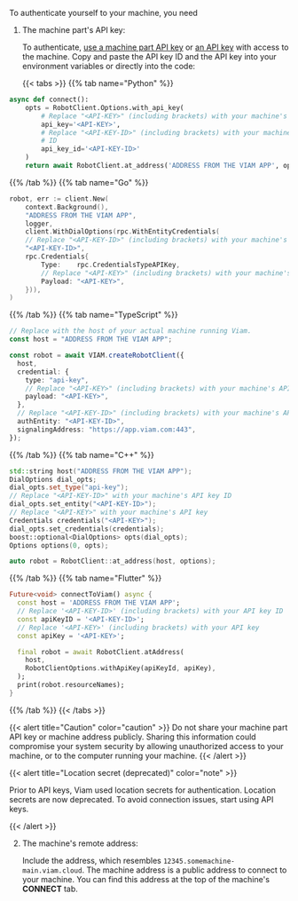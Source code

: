 To authenticate yourself to your machine, you need

1. The machine part's API key:

      <!-- we will be releasing the ability to create API keys across all types of resources and combinations soon (i.e an API key can have an authorization on a org, location, machine or any combination of all three). this is correct for now though but it will be changing shortly. -->

   To authenticate, [use a machine part API key](/cloud/machines/#api-keys) or [an API key](/cli/#authenticate) with access to the machine.
   Copy and paste the API key ID and the API key into your environment variables or directly into the code:

   {{< tabs >}}
   {{% tab name="Python" %}}

```python {class="line-numbers linkable-line-numbers" data-line="4,7,9"}
async def connect():
    opts = RobotClient.Options.with_api_key(
        # Replace "<API-KEY>" (including brackets) with your machine's API key
        api_key='<API-KEY>',
        # Replace "<API-KEY-ID>" (including brackets) with your machine's API key
        # ID
        api_key_id='<API-KEY-ID>'
    )
    return await RobotClient.at_address('ADDRESS FROM THE VIAM APP', opts)
```

{{% /tab %}}
{{% tab name="Go" %}}

```go {class="line-numbers linkable-line-numbers" data-line="3,7,11"}
robot, err := client.New(
    context.Background(),
    "ADDRESS FROM THE VIAM APP",
    logger,
    client.WithDialOptions(rpc.WithEntityCredentials(
    // Replace "<API-KEY-ID>" (including brackets) with your machine's API key ID
    "<API-KEY-ID>",
    rpc.Credentials{
        Type:    rpc.CredentialsTypeAPIKey,
        // Replace "<API-KEY>" (including brackets) with your machine's API key
        Payload: "<API-KEY>",
    })),
)
```

{{% /tab %}}
{{% tab name="TypeScript" %}}

```ts {class="line-numbers linkable-line-numbers" data-line="2,9,12"}
// Replace with the host of your actual machine running Viam.
const host = "ADDRESS FROM THE VIAM APP";

const robot = await VIAM.createRobotClient({
  host,
  credential: {
    type: "api-key",
    // Replace "<API-KEY>" (including brackets) with your machine's API key
    payload: "<API-KEY>",
  },
  // Replace "<API-KEY-ID>" (including brackets) with your machine's API key ID
  authEntity: "<API-KEY-ID>",
  signalingAddress: "https://app.viam.com:443",
});
```

{{% /tab %}}
{{% tab name="C++" %}}

```cpp {class="line-numbers linkable-line-numbers" data-line="1,5,7"}
std::string host("ADDRESS FROM THE VIAM APP");
DialOptions dial_opts;
dial_opts.set_type("api-key");
// Replace "<API-KEY-ID>" with your machine's API key ID
dial_opts.set_entity("<API-KEY-ID>");
// Replace "<API-KEY>" with your machine's API key
Credentials credentials("<API-KEY>");
dial_opts.set_credentials(credentials);
boost::optional<DialOptions> opts(dial_opts);
Options options(0, opts);

auto robot = RobotClient::at_address(host, options);
```

{{% /tab %}}
{{% tab name="Flutter" %}}

```dart {class="line-numbers linkable-line-numbers" data-line="2,4,6"}
Future<void> connectToViam() async {
  const host = 'ADDRESS FROM THE VIAM APP';
  // Replace '<API-KEY-ID>' (including brackets) with your API key ID
  const apiKeyID = '<API-KEY-ID>';
  // Replace '<API-KEY>' (including brackets) with your API key
  const apiKey = '<API-KEY>';

  final robot = await RobotClient.atAddress(
    host,
    RobotClientOptions.withApiKey(apiKeyId, apiKey),
  );
  print(robot.resourceNames);
}
```

{{% /tab %}}
{{< /tabs >}}

{{< alert title="Caution" color="caution" >}}
Do not share your machine part API key or machine address publicly.
Sharing this information could compromise your system security by allowing unauthorized access to your machine, or to the computer running your machine.
{{< /alert >}}

{{< alert title="Location secret (deprecated)" color="note" >}}

Prior to API keys, Viam used location secrets for authentication.
Location secrets are now deprecated.
To avoid connection issues, start using API keys.

{{< /alert >}}

2. The machine's remote address:

   Include the address, which resembles `12345.somemachine-main.viam.cloud`.
   The machine address is a public address to connect to your machine.
   You can find this address at the top of the machine's **CONNECT** tab.
